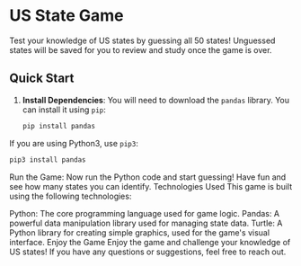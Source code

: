 # US State Game

Test your knowledge of US states by guessing all 50 states! Unguessed states will be saved for you to review and study once the game is over.

## Quick Start

1. **Install Dependencies**: You will need to download the `pandas` library. You can install it using `pip`:

   ```bash
   pip install pandas
If you are using Python3, use `pip3`:


   ```bash
pip3 install pandas

   ```

Run the Game: Now run the Python code and start guessing! Have fun and see how many states you can identify.
Technologies Used
This game is built using the following technologies:

Python: The core programming language used for game logic.
Pandas: A powerful data manipulation library used for managing state data.
Turtle: A Python library for creating simple graphics, used for the game's visual interface.
Enjoy the Game
Enjoy the game and challenge your knowledge of US states! If you have any questions or suggestions, feel free to reach out.

